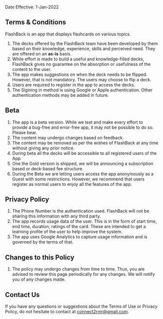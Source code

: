 Date Effective: 1-Jan-2022

## Terms & Conditions

FlashBack is an app that displays flashcards on various topics.

1. The decks offered by the FlashBack team have been developed by them based on their knowledge, experience, skills and perceived need. They are offered on an **as-is** basis. 
2. While effort is made to build a useful and knowledge-filled decks, FlashBack gives no guarantee on the absorption or usefulness of the content to the user.
3. The app makes suggestions on when the deck needs to be flipped. However, that is not mandatory. The users may choose to flip a deck.
4. Users are required to register in the app to access the decks.
5. The Sigining in method is using Google or Apple authentication. Other authentication methods may be added in future.

## Beta

1. The app is a beta version. While we test and make every effort to provide a bug-free and error-free app, it may not be possible to do so. Please bear.
2. The content may undergo changes based on feedback.
3. The content may be removed as per the wishes of FlashBack at any time without giving any prior notice.
4. During beta all the decks will be accessible to all registered users of the App.
5. One the Gold version is shipped, we will be announcing a subscription based or deck-based fee structure.
6. During the Beta we are letting users access the app anonymously as a Guest with some restrictions. However, we recommend that users register as normal users to enjoy all the features of the app.

## Privacy Policy

1. The Phone Number is the authentication used. FlashBack will not be sharing this information with any third party.
2. The app records usage data of the user. This is in the form of start time, end time, duration, ratings of the card. These are intended to get a learning profile of the user to help improve the system.
3. The app uses Google Analytics to capture usage information and is governed by the terms of that.

## Changes to this Policy

1. The policy may undergo changes from time to time. Thus, you are advised to review this page periodically for any changes. We will notify you of any changes made.

## Contact Us

If you have any questions or suggestions about the Terms of Use  or Privacy Policy, do not hesitate to contact at connect2rmr@gmail.com.
